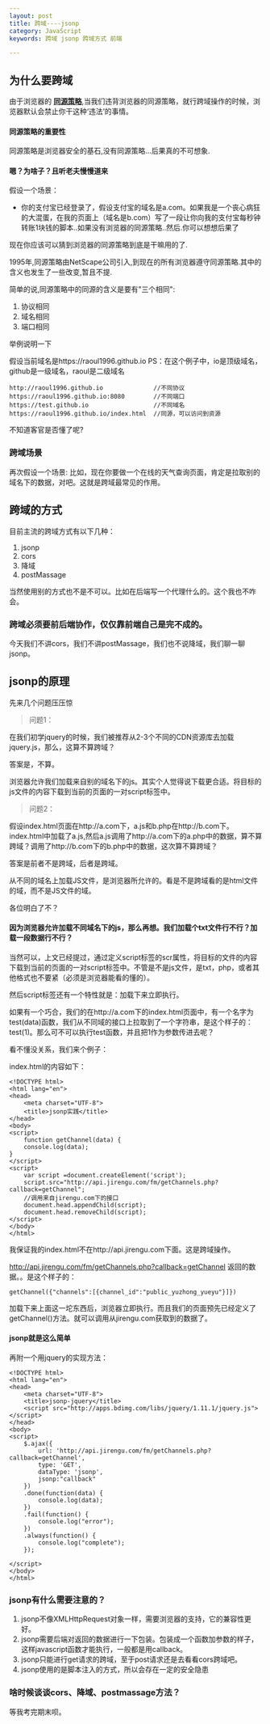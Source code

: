 ```yaml
---
layout: post
title: 跨域----jsonp
category: JavaScript
keywords: 跨域 jsonp 跨域方式 前端

---
```


## 为什么要跨域

由于浏览器的 **[同源策略](https://developer.mozilla.org/zh-CN/docs/Web/Security/Same-origin_policy)**,当我们违背浏览器的同源策略，就行跨域操作的时候，浏览器默认会禁止你干这种‘违法’的事情。

#### 同源策略的重要性

同源策略是浏览器安全的基石,没有同源策略...后果真的不可想象.

#### 嗯？为啥子？且听老夫慢慢道来

假设一个场景：

- 你的支付宝已经登录了，假设支付宝的域名是a.com。如果我是一个丧心病狂的大混蛋，在我的页面上（域名是b.com）写了一段让你向我的支付宝每秒钟转账1块钱的脚本..如果没有浏览器的同源策略..然后.你可以想想后果了

现在你应该可以猜到浏览器的同源策略到底是干嘛用的了.

1995年,同源策略由NetScape公司引入,到现在的所有浏览器遵守同源策略.其中的含义也发生了一些改变,暂且不提.

简单的说,同源策略中的同源的含义是要有"三个相同":

1. 协议相同
2. 域名相同
3. 端口相同

举例说明一下

假设当前域名是https://raoul1996.github.io
PS：在这个例子中，io是顶级域名，github是一级域名，raoul是二级域名

    http://raoul1996.github.io              //不同协议
    https://raoul1996.github.io:8080        //不同端口
    https://test.github.io                  //不同域名
    https://raoul1996.github.io/index.html  //同源，可以访问到资源

不知道客官是否懂了呢?

### 跨域场景

再次假设一个场景:
比如，现在你要做一个在线的天气查询页面，肯定是拉取别的域名下的数据，对吧。这就是跨域最常见的作用。

## 跨域的方式

目前主流的跨域方式有以下几种：

1. jsonp
2. cors
3. 降域
4. postMassage

当然使用别的方式也不是不可以。比如在后端写一个代理什么的。这个我也不咋会。

### 跨域必须要前后端协作，仅仅靠前端自己是完不成的。

今天我们不讲cors，我们不讲postMassage，我们也不说降域，我们聊一聊jsonp。

## jsonp的原理

先来几个问题压压惊

>问题1：

在我们初学jquery的时候，我们被推荐从2-3个不同的CDN资源库去加载jquery.js，那么，这算不算跨域？

答案是，不算。

浏览器允许我们加载来自别的域名下的js。其实个人觉得说下载更合适。将目标的js文件的内容下载到当前的页面的一对script标签中。

>问题2：

假设index.html页面在http://a.com下，a.js和b.php在http://b.com下。index.html中加载了a.js,然后a.js调用了http://a.com下的a.php中的数据，算不算跨域？调用了http://b.com下的b.php中的数据，这次算不算跨域？

答案是前者不是跨域，后者是跨域。

从不同的域名上加载JS文件，是浏览器所允许的。看是不是跨域看的是html文件的域，而不是JS文件的域。

各位明白了不？

#### 因为浏览器允许加载不同域名下的js，那么再想。我们加载个txt文件行不行？加载一段数据行不行？

当然可以，上文已经提过，通过定义script标签的scr属性，将目标的文件的内容下载到当前的页面的一对script标签中。不管是不是js文件，是txt，php，或者其他格式也不要紧（必须是浏览器能看的懂的）。

然后script标签还有一个特性就是：加载下来立即执行。

如果有一个巧合，我们的在http://a.com下的index.html页面中，有一个名字为test(data)函数，我们从不同域的接口上拉取到了一个字符串，是这个样子的：test(1)。那么可不可以执行test函数，并且把1作为参数传进去呢？

看不懂没关系，我们来个例子：

index.html的内容如下：

	<!DOCTYPE html>
	<html lang="en">
	<head>
    	<meta charset="UTF-8">
    	<title>jsonp实践</title>
	</head>
	<body>
	<script>
		function getChannel(data) {
    	console.log(data);
	}
	</script>
	<script>
    	var script =document.createElement('script');
    	script.src="http://api.jirengu.com/fm/getChannels.php?callback=getChannel";
	    //调用来自jirengu.com下的接口
    	document.head.appendChild(script);
    	document.head.removeChild(script);
	</script>
	</body>
	</html>

我保证我的index.html不在http://api.jirengu.com下面。这是跨域操作。

http://api.jirengu.com/fm/getChannels.php?callback=getChannel 返回的数据。。是这个样子的：

	getChannel({"channels":[{channel_id":"public_yuzhong_yueyu"}]})

加载下来上面这一坨东西后，浏览器立即执行。而且我们的页面预先已经定义了getChannel()方法。就可以调用从jirengu.com获取到的数据了。

#### jsonp就是这么简单

再附一个用jquery的实现方法：

	<!DOCTYPE html>
	<html lang="en">
	<head>
    	<meta charset="UTF-8">
    	<title>jsonp-jquery</title>
    	<script src="http://apps.bdimg.com/libs/jquery/1.11.1/jquery.js"></script>
	</head>
	<body>
	<script>
    	$.ajax({
    		url: 'http://api.jirengu.com/fm/getChannels.php?callback=getChannel',
    		type: 'GET',
    		dataType: 'jsonp',
    		jsonp:"callback"
    	})
    	.done(function(data) {
    		console.log(data);
    	})
    	.fail(function() {
    		console.log("error");
    	})
    	.always(function() {
    		console.log("complete");
    	});

	</script>
	</body>
	</html>


### jsonp有什么需要注意的？

1. jsonp不像XMLHttpRequest对象一样，需要浏览器的支持，它的兼容性更好。
2. jsonp需要后端对返回的数据进行一下包装。包装成一个函数加参数的样子，这样javascript函数才能执行，一般都是用callback。
3. jsonp只能进行get请求的跨域，至于post请求还是去看看cors跨域吧。
4. jsonp使用的是脚本注入的方式，所以会存在一定的安全隐患

### 啥时候谈谈cors、降域、postmassage方法？

等我考完期末呗。
